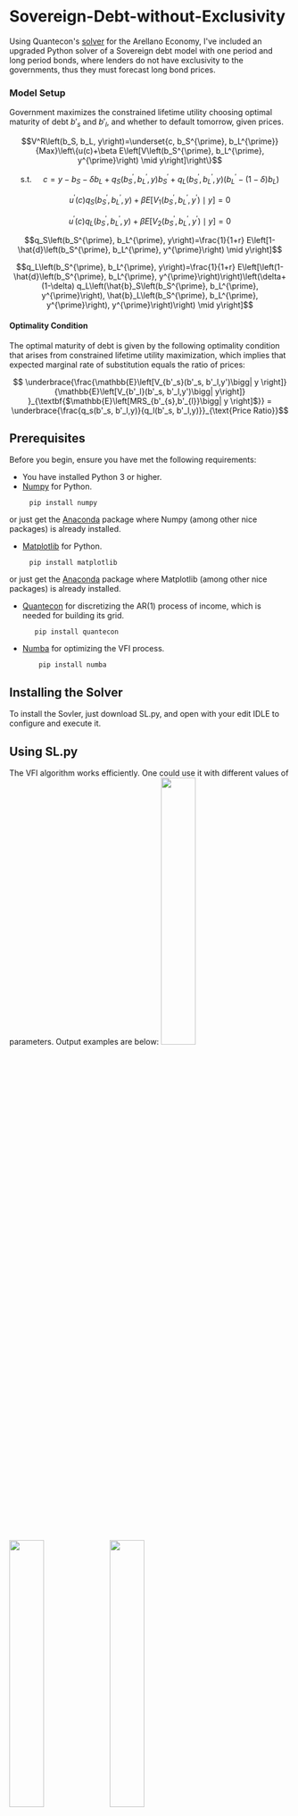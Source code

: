 # Sovereign-Debt-without-Exclusivity
Using Quantecon's [solver](https://python-advanced.quantecon.org/arellano.html) for the Arellano Economy, I've included an upgraded Python solver of a Sovereign debt model with one period and long period bonds, where lenders do not have exclusivity to the governments, thus they must forecast long bond prices.

### Model Setup

Government maximizes the constrained lifetime utility choosing optimal maturity of debt $b'_s$ and $b'_l$, and whether to default tomorrow, given prices.
```math
V^R\left(b_S, b_L, y\right)=\underset{c, b_S^{\prime}, b_L^{\prime}}{Max}\left\{u(c)+\beta E\left[V\left(b_S^{\prime}, b_L^{\prime}, y^{\prime}\right) \mid y\right]\right\}
```
```math
\text { s.t. } \quad c=y-b_S-\delta b_L+q_S\left(b_S^{\prime}, b_L^{\prime}, y\right) b_S^{\prime}+q_L\left(b_S^{\prime}, b_L^{\prime}, y\right)\left(b_L^{\prime}-(1-\delta) b_L\right)
```

```math
u^{\prime}(c) q_S\left(b_S^{\prime}, b_L^{\prime}, y\right)+\beta E\left[V_1\left(b_S^{\prime}, b_L^{\prime}, y^{\prime}\right) \mid y\right]=0
```
```math
u^{\prime}(c) q_L\left(b_S^{\prime}, b_L^{\prime}, y\right)+\beta E\left[V_2\left(b_S^{\prime}, b_L^{\prime}, y^{\prime}\right) \mid y\right]=0
```
```math
q_S\left(b_S^{\prime}, b_L^{\prime}, y\right)=\frac{1}{1+r} E\left[1-\hat{d}\left(b_S^{\prime}, b_L^{\prime}, y^{\prime}\right) \mid y\right]
```
```math
q_L\left(b_S^{\prime}, b_L^{\prime}, y\right)=\frac{1}{1+r} E\left[\left(1-\hat{d}\left(b_S^{\prime}, b_L^{\prime}, y^{\prime}\right)\right)\left(\delta+(1-\delta) q_L\left(\hat{b}_S\left(b_S^{\prime}, b_L^{\prime}, y^{\prime}\right), \hat{b}_L\left(b_S^{\prime}, b_L^{\prime}, y^{\prime}\right), y^{\prime}\right)\right) \mid y\right]
```



#### Optimality Condition

The optimal maturity of debt is given by the following optimality condition that arises from constrained lifetime utility maximization, which implies that expected marginal rate of substitution equals the ratio of prices:

```math
    \underbrace{\frac{\mathbb{E}\left[V_{b'_s}(b'_s, b'_l,y')\bigg| y \right]}{\mathbb{E}\left[V_{b'_l}(b'_s, b'_l,y')\bigg| y\right]} }_{\textbf{$\mathbb{E}\left[MRS_{b'_{s},b'_{l}}\bigg| y \right]$}} 
    = 
    \underbrace{\frac{q_s(b'_s, b'_l,y)}{q_l(b'_s, b'_l,y)}}_{\text{Price Ratio}}
```

## Prerequisites
Before you begin, ensure you have met the following requirements:
* You have installed Python 3 or higher.
* [Numpy](https://numpy.org/) for Python. 
 ```
      pip install numpy
 ```
 or just get the [Anaconda](https://docs.continuum.io/anaconda/) package where Numpy (among other nice packages) is already installed.
 * [Matplotlib](https://matplotlib.org/stable/) for Python. 
 ```
      pip install matplotlib
 ```
 or just get the [Anaconda](https://docs.continuum.io/anaconda/) package where Matplotlib (among other nice packages) is already installed.
 * [Quantecon](https://quanteconpy.readthedocs.io/en/latest/) for discretizing the AR(1) process of income, which is needed for building its grid.
   ```
      pip install quantecon
   ```
* [Numba](https://numba.pydata.org/) for optimizing the VFI process.
  ```
      pip install numba
  ```
 ## Installing the Solver

To install the Sovler, just download SL.py, and open with your edit IDLE to configure and execute it.

## Using SL.py

The VFI algorithm works efficiently. One could use it with different values of parameters. Output examples are below:
<img src="https://github.com/user-attachments/assets/d10a6182-815b-4854-8cfc-1e185d65857c" width=35% height=35%>
<img src="https://github.com/user-attachments/assets/d0e43743-35b7-4759-86e0-6d2560ef1117" width=35% height=35%>
<img src="https://github.com/user-attachments/assets/34a4bdc9-1858-4aae-a3c9-a880ab2f8fa8" width=35% height=35%>
<img src="https://github.com/user-attachments/assets/63aee0c1-b0e0-4da9-8445-33dba986c86e" width=35% height=35%>
<img src="https://github.com/user-attachments/assets/42339d51-c37d-4821-9463-50884243db5a" width=35% height=35%>


## Next Features
Next features to be added are: 
* add the simulation process. 

## Contact
If you want to contact me you can reach me at juanidinaro@gmail.com.
